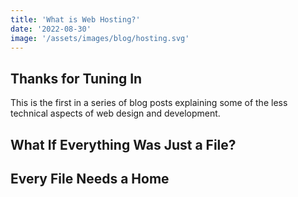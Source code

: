 ```yaml
---
title: 'What is Web Hosting?'
date: '2022-08-30'
image: '/assets/images/blog/hosting.svg'
---
```


## Thanks for Tuning In

This is the first in a series of blog posts explaining some of the less technical aspects of web design and development. 

## What If Everything Was Just a File?

## Every File Needs a Home